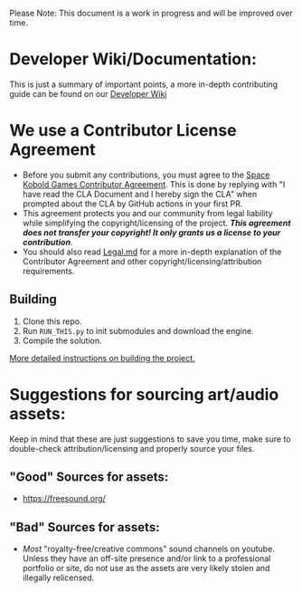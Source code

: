 Please Note: This document is a work in progress and will be improved over time.

# Developer Wiki/Documentation:
This is just a summary of important points, a more in-depth contributing guide can be found on our [Developer Wiki](https://devwiki.alpha-paradox.com/index.php/Guide:HowToContribute)

# We use a Contributor License Agreement
- Before you submit any contributions, you must agree to the [Space Kobold Games Contributor Agreement](https://gist.github.com/SpaceKoboldGames/a8f6b7a7d272cf949c60e0822cdf226e). This is done by replying with "I have read the CLA Document and I hereby sign the CLA" when prompted about the CLA by GitHub actions in your first PR.
- This agreement protects you and our community from legal liability while simplifying the copyright/licensing of the project. ***This agreement does not transfer your copyright! It only grants us a license to your contribution***. 
- You should also read [Legal.md](https://github.com/Space-Kobold/Alpha-Paradox/blob/master/Legal.md) for a more in-depth explanation of the Contributor Agreement and other copyright/licensing/attribution requirements.

## Building

1. Clone this repo.
2. Run `RUN_THIS.py` to init submodules and download the engine.
3. Compile the solution.

[More detailed instructions on building the project.](https://docs.spacestation14.com/en/general-development/setup.html)

# Suggestions for sourcing art/audio assets:
Keep in mind that these are just suggestions to save you time, make sure to double-check attribution/licensing and properly source your files.
## "Good" Sources for assets:
- https://freesound.org/

## "Bad" Sources for assets:
- *Most* "royalty-free/creative commons" sound channels on youtube. Unless they have an off-site presence and/or link to a professional portfolio or site, do not use as the assets are very likely stolen and illegally relicensed.
